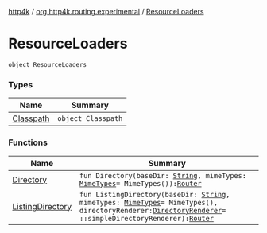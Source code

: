 [http4k](../../index.md) / [org.http4k.routing.experimental](../index.md) / [ResourceLoaders](./index.md)

# ResourceLoaders

`object ResourceLoaders`

### Types

| Name | Summary |
|---|---|
| [Classpath](-classpath/index.md) | `object Classpath` |

### Functions

| Name | Summary |
|---|---|
| [Directory](-directory.md) | `fun Directory(baseDir: `[`String`](https://kotlinlang.org/api/latest/jvm/stdlib/kotlin/-string/index.html)`, mimeTypes: `[`MimeTypes`](../../org.http4k.core/-mime-types/index.md)` = MimeTypes()): `[`Router`](../../org.http4k.routing/-router/index.md) |
| [ListingDirectory](-listing-directory.md) | `fun ListingDirectory(baseDir: `[`String`](https://kotlinlang.org/api/latest/jvm/stdlib/kotlin/-string/index.html)`, mimeTypes: `[`MimeTypes`](../../org.http4k.core/-mime-types/index.md)` = MimeTypes(), directoryRenderer: `[`DirectoryRenderer`](../-directory-renderer.md)` = ::simpleDirectoryRenderer): `[`Router`](../../org.http4k.routing/-router/index.md) |
